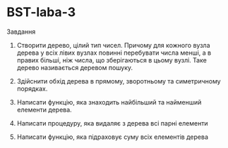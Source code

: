 # BST-laba-3
Завдання
1.	Створити дерево, цілий тип чисел. Причому для кожного вузла дерева у всіх лівих вузлах повинні перебувати числа менші, а в правих більші, ніж числа, що зберігаються в цьому вузлі. Таке дерево називається деревом пошуку. 

2.	Здійснити обхід дерева в прямому, зворотньому та симетричному порядках.

3.	Написати функцію, яка знаходить найбільший та найменший елементи дерева.

4.	Написати процедуру, яка видаляє з дерева всі парні елементи

5.	Написати функцію, яка підраховує суму всіх елементів дерева
